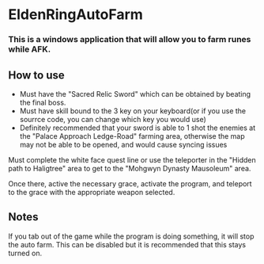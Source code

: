 # EldenRingAutoFarm
### This is a windows application that will allow you to farm runes while AFK.

## How to use
* Must have the "Sacred Relic Sword" which can be obtained by beating the final boss.
* Must have skill bound to the 3 key on your keyboard(or if you use the sourrce code, you can change which key you would use)
* Definitely recommended that your sword is able to 1 shot the enemies at the "Palace Approach Ledge-Road" farming area, otherwise the map may not be able to be opened, and would cause syncing issues

Must complete the white face quest line or use the teleporter in the "Hidden path to Haligtree" area to get to the "Mohgwyn Dynasty Mausoleum" area.

Once there, active the necessary grace, activate the program, and teleport to the grace with the appropriate weapon selected.

## Notes
If you tab out of the game while the program is doing something, it will stop the auto farm.  This can be disabled but it is recommended that this stays turned on.


